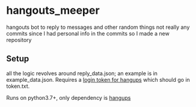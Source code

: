 # hangouts_meeper

hangouts bot to reply to messages and other random things
not really any commits since I had personal info in the commits so I made a new repository

## Setup
all the logic revolves around reply_data.json; an example is in example_data.json. Requires a [login token for hangups](https://hangups.readthedocs.io/en/latest/user_guide.html#logging-in) which should go in token.txt.

Runs on python3.7+, only dependency is [hangups](https://github.com/tdryer/hangups)
